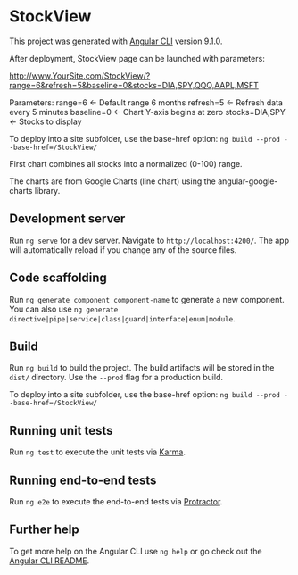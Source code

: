 # StockView

This project was generated with [Angular CLI](https://github.com/angular/angular-cli) version 9.1.0.

After deployment, StockView page can be launched with parameters:

http://www.YourSite.com/StockView/?range=6&refresh=5&baseline=0&stocks=DIA,SPY,QQQ,AAPL,MSFT

Parameters:
  range=6         <- Default range 6 months
  refresh=5       <- Refresh data every 5 minutes
  baseline=0      <- Chart Y-axis begins at zero
  stocks=DIA,SPY  <- Stocks to display

To deploy into a site subfolder, use the base-href option:
`ng build --prod --base-href=/StockView/`

First chart combines all stocks into a normalized (0-100) range.

The charts are from Google Charts (line chart) using the angular-google-charts library.

## Development server

Run `ng serve` for a dev server. Navigate to `http://localhost:4200/`. The app will automatically reload if you change any of the source files.

## Code scaffolding

Run `ng generate component component-name` to generate a new component. You can also use `ng generate directive|pipe|service|class|guard|interface|enum|module`.

## Build

Run `ng build` to build the project. The build artifacts will be stored in the `dist/` directory. Use the `--prod` flag for a production build.

To deploy into a site subfolder, use the base-href option:
`ng build --prod --base-href=/StockView/`

## Running unit tests

Run `ng test` to execute the unit tests via [Karma](https://karma-runner.github.io).

## Running end-to-end tests

Run `ng e2e` to execute the end-to-end tests via [Protractor](http://www.protractortest.org/).

## Further help

To get more help on the Angular CLI use `ng help` or go check out the [Angular CLI README](https://github.com/angular/angular-cli/blob/master/README.md).
